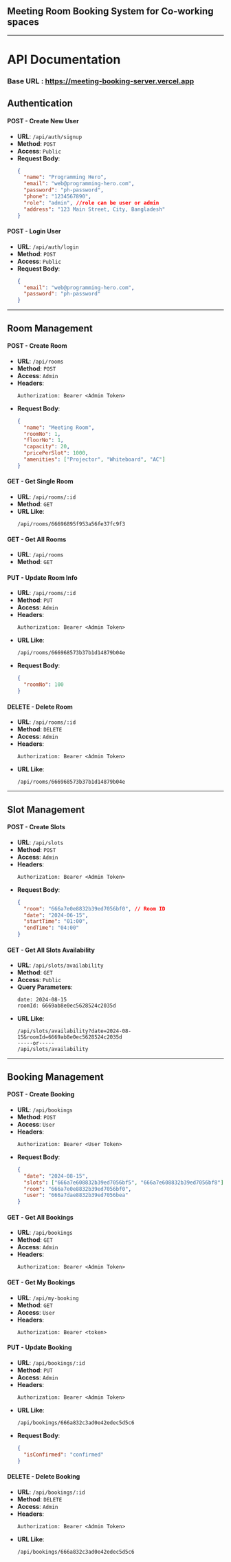 ## Meeting Room Booking System for Co-working spaces

---

# API Documentation

### Base URL : https://meeting-booking-server.vercel.app

## Authentication

#### POST - Create New User

- **URL**: `/api/auth/signup`
- **Method**: `POST`
- **Access**: `Public`
- **Request Body**:
  ```json
  {
    "name": "Programming Hero",
    "email": "web@programming-hero.com",
    "password": "ph-password",
    "phone": "1234567890",
    "role": "admin", //role can be user or admin
    "address": "123 Main Street, City, Bangladesh"
  }
  ```

#### POST - Login User

- **URL**: `/api/auth/login`
- **Method**: `POST`
- **Access**: `Public`
- **Request Body**:
  ```json
  {
    "email": "web@programming-hero.com",
    "password": "ph-password"
  }
  ```

---

## Room Management

#### POST - Create Room

- **URL**: `/api/rooms`
- **Method**: `POST`
- **Access**: `Admin`
- **Headers**:
  ```text
  Authorization: Bearer <Admin Token>
  ```
- **Request Body**:
  ```json
  {
    "name": "Meeting Room",
    "roomNo": 1,
    "floorNo": 1,
    "capacity": 20,
    "pricePerSlot": 1000,
    "amenities": ["Projector", "Whiteboard", "AC"]
  }
  ```

#### GET - Get Single Room

- **URL**: `/api/rooms/:id`
- **Method**: `GET`
- **URL Like**:
  ```text
  /api/rooms/66696895f953a56fe37fc9f3
  ```

#### GET - Get All Rooms

- **URL**: `/api/rooms`
- **Method**: `GET`

#### PUT - Update Room Info

- **URL**: `/api/rooms/:id`
- **Method**: `PUT`
- **Access**: `Admin`
- **Headers**:
  ```text
  Authorization: Bearer <Admin Token>
  ```
- **URL Like**:
  ```text
  /api/rooms/666968573b37b1d14879b04e
  ```
- **Request Body**:
  ```json
  {
    "roomNo": 100
  }
  ```

#### DELETE - Delete Room

- **URL**: `/api/rooms/:id`
- **Method**: `DELETE`
- **Access**: `Admin`
- **Headers**:
  ```text
  Authorization: Bearer <Admin Token>
  ```
- **URL Like**:
  ```text
  /api/rooms/666968573b37b1d14879b04e
  ```

---

## Slot Management

#### POST - Create Slots

- **URL**: `/api/slots`
- **Method**: `POST`
- **Access**: `Admin`
- **Headers**:
  ```text
  Authorization: Bearer <Admin Token>
  ```
- **Request Body**:
  ```json
  {
    "room": "666a7e0e8832b39ed7056bf0", // Room ID
    "date": "2024-06-15",
    "startTime": "01:00",
    "endTime": "04:00"
  }
  ```

#### GET - Get All Slots Availability

- **URL**: `/api/slots/availability`
- **Method**: `GET`
- **Access**: `Public`
- **Query Parameters**:
  ```text
  date: 2024-08-15
  roomId: 6669ab8e0ec5628524c2035d
  ```
- **URL Like**:
  ```text
  /api/slots/availability?date=2024-08-15&roomId=6669ab8e0ec5628524c2035d
  -----or-----
  /api/slots/availability
  ```

---

## Booking Management

#### POST - Create Booking

- **URL**: `/api/bookings`
- **Method**: `POST`
- **Access**: `User`
- **Headers**:
  ```text
  Authorization: Bearer <User Token>
  ```
- **Request Body**:
  ```json
  {
    "date": "2024-08-15",
    "slots": ["666a7e608832b39ed7056bf5", "666a7e608832b39ed7056bf8"],
    "room": "666a7e0e8832b39ed7056bf0",
    "user": "666a7dae8832b39ed7056bea"
  }
  ```

#### GET - Get All Bookings

- **URL**: `/api/bookings`
- **Method**: `GET`
- **Access**: `Admin`
- **Headers**:
  ```text
  Authorization: Bearer <Admin Token>
  ```

#### GET - Get My Bookings

- **URL**: `/api/my-booking`
- **Method**: `GET`
- **Access**: `User`
- **Headers**:
  ```text
  Authorization: Bearer <token>
  ```

#### PUT - Update Booking

- **URL**: `/api/bookings/:id`
- **Method**: `PUT`
- **Access**: `Admin`
- **Headers**:
  ```text
  Authorization: Bearer <Admin Token>
  ```
- **URL Like**:
  ```text
  /api/bookings/666a832c3ad0e42edec5d5c6
  ```
- **Request Body**:
  ```json
  {
    "isConfirmed": "confirmed"
  }
  ```

#### DELETE - Delete Booking

- **URL**: `/api/bookings/:id`
- **Method**: `DELETE`
- **Access**: `Admin`
- **Headers**:
  ```text
  Authorization: Bearer <Admin Token>
  ```
- **URL Like**:
  ```text
  /api/bookings/666a832c3ad0e42edec5d5c6
  ```
